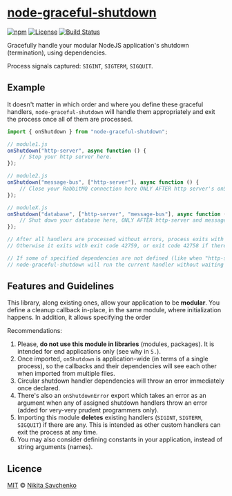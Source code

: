 # [node-graceful-shutdown](https://www.npmjs.com/package/node-graceful-shutdown)

[![npm](https://img.shields.io/npm/v/node-graceful-shutdown.svg)](https://www.npmjs.com/package/node-graceful-shutdown)
[![License](https://img.shields.io/github/license/zitros/node-graceful-shutdown.svg)](LICENSE)
[![Build Status](https://travis-ci.org/ZitRos/node-graceful-shutdown.svg?branch=master)](https://travis-ci.org/ZitRos/node-graceful-shutdown)

Gracefully handle your modular NodeJS application's shutdown (termination), using dependencies.

Process signals captured: `SIGINT`, `SIGTERM`, `SIGQUIT`.

Example
-------

It doesn't matter in which order and where you define these graceful handlers, `node-graceful-shutdown` will
handle them appropriately and exit the process once all of them are processed.

```javascript
import { onShutdown } from "node-graceful-shutdown";

// module1.js
onShutdown("http-server", async function () {
    // Stop your http server here.
});

// module2.js
onShutdown("message-bus", ["http-server"], async function () {
    // Close your RabbitMQ connection here ONLY AFTER http server's onShutdown completed.
});

// moduleX.js
onShutdown("database", ["http-server", "message-bus"], async function () {
    // Shut down your database here, ONLY AFTER http-server and message-bus are completed.
});

// After all handlers are processed without errors, process exits with code 0.
// Otherwise it exits with exit code 42759, or exit code 42758 if there are any errors in assigned shutdown handlers.

// If some of specified dependencies are not defined (like when "http-server" is missing in the above example),
// node-graceful-shutdown will run the current handler without waiting for the undefined dependency.
```

Features and Guidelines
-----------------------

This library, along existing ones, allow your application to be **modular**. You define a cleanup callback in-place,
in the same module, where initialization happens. In addition, it allows specifying the order 

Recommendations:
1. Please, **do not use this module in libraries** (modules, packages). It is intended for end applications only (see why in `5.`).
2. Once imported, `onShutdown` is application-wide (in terms of a single process), so the callbacks and their dependencies will see each other when imported from multiple files.
3. Circular shutdown handler dependencies will throw an error immediately once declared.
4. There's also an `onShutdownError` export which takes an error as an argument when any of assigned shutdown handlers throw an error (added for very-very prudent programmers only).
5. Importing this module **deletes** existing handlers (`SIGINT`, `SIGTERM`, `SIGQUIT`) if there are any. This is intended as other custom handlers can exit the process at any time.
6. You may also consider defining constants in your application, instead of string arguments (names).

Licence
-------

[MIT](LICENSE) © [Nikita Savchenko](https://nikita.tk)
